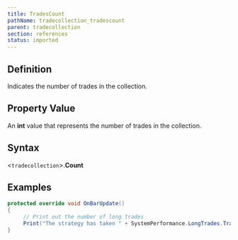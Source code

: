```yaml
---
title: TradesCount
pathName: tradecollection_tradescount
parent: tradecollection
section: references
status: imported
---
```


## Definition

Indicates the number of trades in the collection.

## Property Value

An **int** value that represents the number of trades in the collection.

## Syntax

<`tradecollection`>.**Count**

## Examples

```csharp
protected override void OnBarUpdate()
{
     // Print out the number of long trades
     Print("The strategy has taken " + SystemPerformance.LongTrades.TradesCount + " long trades.");
}
```
